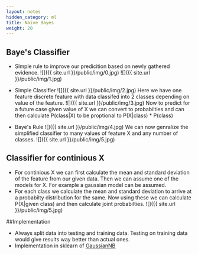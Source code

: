 ```yaml
---
layout: notes
hidden_category: ml
title: Naive Bayes
weight: 20
---
```

## Baye's Classifier

* SImple rule to improve our predicition based on newly gathered evidence.
![]({{ site.url }}/public/img/0.jpg)
![]({{ site.url }}/public/img/1.jpg)

* Simple Classifier
![]({{ site.url }}/public/img/2.jpg)
Here we have one feature discrete feature with data classifed into 2 classes depending on value of the feature.
![]({{ site.url }}/public/img/3.jpg)
Now to predict for a future case given value of X we can convert to probabilties and can then calculate P(class|X) to be proptional to P(X|class) * P(class) 

* Baye's Rule
![]({{ site.url }}/public/img/4.jpg)
We can now genralize the simplified classifier to many values of feature X and any number of classes.
![]({{ site.url }}/public/img/5.jpg)

## Classifier for continious X
* For continious X we can first calculate the mean and standard deviation of the feature from our given data. Then we can assume one of the models for X. For example a gaussian model can be assumed.
* For each class we calculate the mean and standard deviation to arrive at a probabilty distribution for the same. Now using these we can calculate P(X|given class) and then calculate joint probabilties.
![]({{ site.url }}/public/img/5.jpg)

##Implementation

* Always split data into testing and training data. Testing on training data would give results way better than actual ones.
* Implementation in sklearn of [GaussianNB](http://scikit-learn.org/stable/modules/generated/sklearn.naive_bayes.GaussianNB.html#sklearn.naive_bayes.GaussianNB) 

